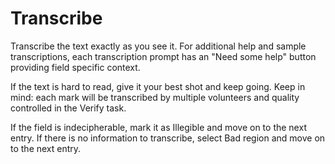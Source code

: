 # Transcribe

Transcribe the text exactly as you see it. For additional help and sample transcriptions, each transcription prompt has an "Need some help" button providing field specific context.

If the text is hard to read, give it your best shot and keep going. Keep in mind: each mark will be transcribed by multiple volunteers and quality controlled in the Verify task.

If the field is indecipherable, mark it as Illegible and move on to the next entry. If there is no information to transcribe, select Bad region and move on to the next entry.
